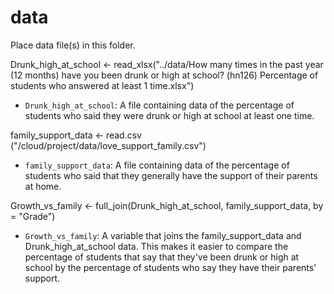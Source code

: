 # data

Place data file(s) in this folder.

Drunk_high_at_school <- read_xlsx("../data/How many times in the past year (12 months) have you been drunk or high at school? (hn126) Percentage of students who answered at least 1 time.xlsx")

- `Drunk_high_at_school`: A file containing data of the percentage of students who said they were drunk or high at school at least one time. 

family_support_data <- read.csv ("/cloud/project/data/love_support_family.csv")

- `family_support_data`: A file containing data of the percentage of students who said that they generally have the support of their parents at home. 

Growth_vs_family <- full_join(Drunk_high_at_school, family_support_data, by = "Grade")

- `Growth_vs_family`: A variable that joins the family_support_data and Drunk_high_at_school data. This makes it easier to compare the percentage of students that say that they've been drunk or high at school by the percentage of students who say they have their parents' support.  





